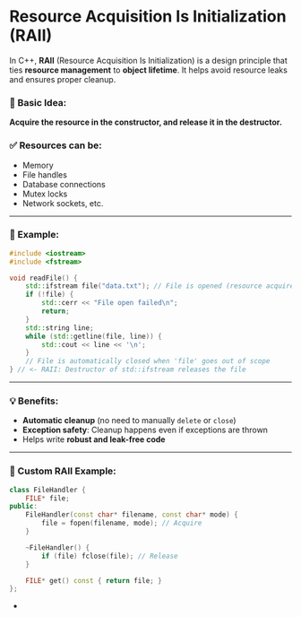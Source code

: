 # Resource Acquisition Is Initialization (RAII)

 In C++, **RAII** (Resource Acquisition Is Initialization) is a design principle that ties **resource management** to **object lifetime**. It helps avoid resource leaks and ensures proper cleanup.

### 📌 Basic Idea:
**Acquire the resource in the constructor, and release it in the destructor.**

### ✅ Resources can be:
- Memory
- File handles
- Database connections
- Mutex locks
- Network sockets, etc.

---

### 🔧 Example:
```cpp
#include <iostream>
#include <fstream>

void readFile() {
    std::ifstream file("data.txt"); // File is opened (resource acquired)
    if (!file) {
        std::cerr << "File open failed\n";
        return;
    }
    std::string line;
    while (std::getline(file, line)) {
        std::cout << line << '\n';
    }
    // File is automatically closed when 'file' goes out of scope
} // <- RAII: Destructor of std::ifstream releases the file
```

---

### 💡 Benefits:
- **Automatic cleanup** (no need to manually `delete` or `close`)
- **Exception safety**: Cleanup happens even if exceptions are thrown
- Helps write **robust and leak-free code**

---

### 🧱 Custom RAII Example:

```cpp
class FileHandler {
    FILE* file;
public:
    FileHandler(const char* filename, const char* mode) {
        file = fopen(filename, mode); // Acquire
    }

    ~FileHandler() {
        if (file) fclose(file); // Release
    }

    FILE* get() const { return file; }
};
```

-